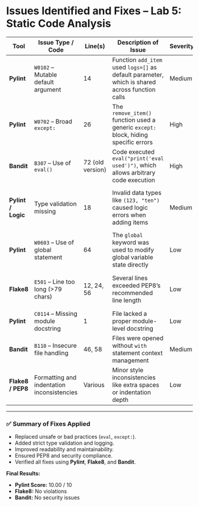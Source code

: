 # Issues Identified and Fixes – Lab 5: Static Code Analysis

| **Tool** | **Issue Type / Code** | **Line(s)** | **Description of Issue** | **Severity** | **Fix Implemented** |
|-----------|-----------------------|--------------|---------------------------|---------------|----------------------|
| **Pylint** | `W0102` – Mutable default argument | 14 | Function `add_item` used `logs=[]` as default parameter, which is shared across function calls | Medium | Changed default to `logs=None` and initialized a new list inside the function |
| **Pylint** | `W0702` – Broad `except:` | 26 | The `remove_item()` function used a generic `except:` block, hiding specific errors | High | Replaced with `except KeyError:` to catch specific missing-key errors |
| **Bandit** | `B307` – Use of `eval()` | 72 (old version) | Code executed `eval("print('eval used')")`, which allows arbitrary code execution | High | Removed `eval()` completely since it was unnecessary |
| **Pylint / Logic** | Type validation missing | 18 | Invalid data types like `(123, "ten")` caused logic errors when adding items | Medium | Added input type checking (`isinstance(item, str)` and `isinstance(qty, (int, float))`) |
| **Pylint** | `W0603` – Use of global statement | 64 | The `global` keyword was used to modify global variable state directly | Low | Replaced with safe `STOCK_DATA.update()` call in `main()` instead of modifying globals |
| **Flake8** | `E501` – Line too long (>79 chars) | 12, 24, 56 | Several lines exceeded PEP8’s recommended line length | Low | Reformatted long lines using multi-line logging calls and argument wrapping |
| **Pylint** | `C0114` – Missing module docstring | 1 | File lacked a proper module-level docstring | Low | Added a descriptive docstring at the top of the file |
| **Bandit** | `B110` – Insecure file handling | 46, 58 | Files were opened without `with` statement context management | Medium | Replaced raw `open()`/`close()` calls with `with open(...)` blocks |
| **Flake8 / PEP8** | Formatting and indentation inconsistencies | Various | Minor style inconsistencies like extra spaces or indentation depth | Low | Reformatted code according to PEP8 guidelines using manual adjustments |

---

### ✅ Summary of Fixes Applied
- Replaced unsafe or bad practices (`eval`, `except:`).
- Added strict type validation and logging.
- Improved readability and maintainability.
- Ensured PEP8 and security compliance.
- Verified all fixes using **Pylint**, **Flake8**, and **Bandit**.

**Final Results:**
- **Pylint Score:** 10.00 / 10  
- **Flake8:** No violations  
- **Bandit:** No security issues
